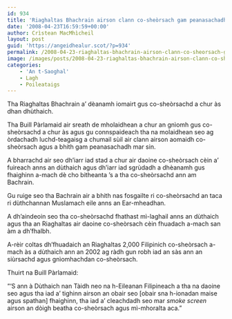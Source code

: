 ```yaml
---
id: 934
title: 'Riaghaltas Bhachrain airson clann co-sheòrsach gam peanasachadh'
date: '2008-04-23T16:59:59+00:00'
author: Crìstean MacMhìcheil
layout: post
guid: 'https://angeidhealur.scot/?p=934'
permalink: /2008-04-23-riaghaltas-bhachrain-airson-clann-co-sheorsach-gam-peanasachadh/
image: /images/posts/2008-04-23-riaghaltas-bhachrain-airson-clann-co-sheorsach-gam-peanasachadh.webp
categories:
    - 'An t-Saoghal'
    - Lagh
    - Poileataigs
---
```


Tha Riaghaltas Bhachrain a’ dèanamh iomairt gus co-sheòrsachd a chur às dhan dhùthaich.

Tha Buill Pàrlamaid air sreath de mholaidhean a chur an gnìomh gus co-sheòrsachd a chur às agus gu connspaideach tha na molaidhean seo ag òrdachadh luchd-teagaisg a chumail sùil air clann airson aomaidh co-sheòrsach agus a bhith gam peanasachadh mar sin.

A bharrachd air seo dh’iarr iad stad a chur air daoine co-sheòrsach cèin a’ fuireach anns an dùthaich agus dh’iarr iad sgrùdadh a dhèanamh gus fhaighinn a-mach dè cho bitheanta ’s a tha co-sheòrsachd ann am Bachrain.

Gu ruige seo tha Bachrain air a bhith nas fosgailte ri co-sheòrsachd an taca ri dùthchannan Muslamach eile anns an Ear-mheadhan.

A dh’aindeoin seo tha co-sheòrsachd fhathast mì-laghail anns an dùthaich agus tha an Riaghaltas air daoine co-sheòrsach cèin fhuadach a-mach san àm a dh’fhalbh.

A-rèir coltas dh’fhuadaich an Riaghaltas 2,000 Filipinich co-sheòrsach a-mach às a dùthaich ann an 2002 ag ràdh gun robh iad an sàs ann an siùrsachd agus gnìomhachdan co-sheòrsach.

Thuirt na Buill Pàrlamaid:

“‘S ann à Dùthaich nan Tàidh neo na h-Eileanan Filipineach a tha na daoine seo agus tha iad a’ tighinn airson an obair seo \[obair sna h-ionadan maise agus spathan\] fhaighinn, tha iad a’ cleachdadh seo mar *smoke screen* airson an dòigh beatha co-sheòrsach agus mì-mhoralta aca.”
